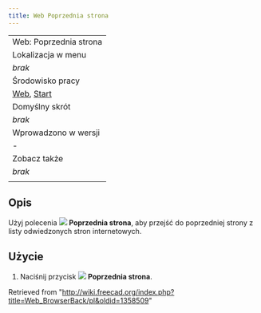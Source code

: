 ```yaml
---
title: Web Poprzednia strona
---
```

|  |
| --- |
| Web: Poprzednia strona |
| Lokalizacja w menu |
| *brak* |
| Środowisko pracy |
| [Web](/Web_Workbench/pl "Web Workbench/pl"), [Start](/Start_Workbench/pl "Start Workbench/pl") |
| Domyślny skrót |
| *brak* |
| Wprowadzono w wersji |
| - |
| Zobacz także |
| *brak* |
|  |

## Opis

Użyj polecenia ![](/images/Web_BrowserBack.svg) **Poprzednia strona**, aby przejść do poprzedniej strony z listy odwiedzonych stron internetowych.

## Użycie

1. Naciśnij przycisk ![](/images/Web_BrowserBack.svg) **Poprzednia strona**.

Retrieved from "<http://wiki.freecad.org/index.php?title=Web_BrowserBack/pl&oldid=1358509>"